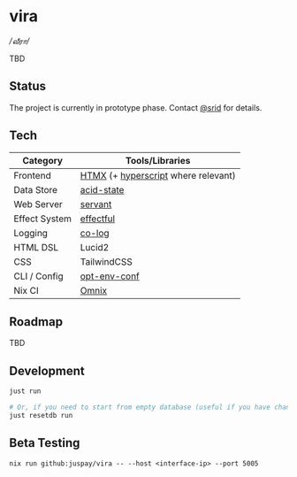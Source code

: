 # vira

_/வீரா/_

TBD

## Status

The project is currently in prototype phase. Contact [@srid](https://github.com/srid) for details.

## Tech

| Category      | Tools/Libraries                                             |
| ------------- | ----------------------------------------------------------- |
| Frontend      | [HTMX](https://htmx.org/) (+ [hyperscript](https://hyperscript.org/) where relevant)                                   |
| Data Store    | [acid-state](https://github.com/acid-state/acid-state) |
| Web Server    | [servant](https://www.servant.dev/)                         |
| Effect System | [effectful](https://hackage.haskell.org/package/effectful)  |
| Logging       | [co-log](https://kowainik.github.io/projects/co-log)        |
| HTML DSL      | Lucid2                                                      |
| CSS           | TailwindCSS                                                 |
| CLI / Config  | [opt-env-conf](https://github.com/NorfairKing/opt-env-conf) |
| Nix CI        | [Omnix](https://omnix.page/om/ci.html) |

## Roadmap

TBD

## Development

```sh
just run

# Or, if you need to start from empty database (useful if you have changed the acid-state types)
just resetdb run
```

## Beta Testing

```
nix run github:juspay/vira -- --host <interface-ip> --port 5005
```
